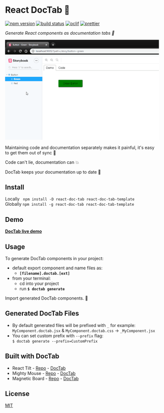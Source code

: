 # React DocTab 📑

[![npm version][npm-badge]][npm-url]
[![build status][build-badge]][build-url]
[![oclif][oclif-badge]][oclif-url]
[![prettier][prettier-badge]][prettier-url]

_Generate React components as documentation tabs 📑_

![](demo.gif)

Maintaining code and documentation separately makes it painful, it's easy to get them out of sync 🙅

Code can't lie, documentation can 💥

DocTab keeps your documentation up to date 💪

## Install

Locally &nbsp;&nbsp;`npm install -D react-doc-tab react-doc-tab-template`  
Globally `npm install -g react-doc-tab react-doc-tab-template`

## Demo

**[DocTab live demo](https://mkosir.github.io/react-doc-tab)**

## Usage

To generate DocTab components in your project:

- default export component and name files as:
  - **`[filename].doctab.[ext]`**
- from your terminal:
  - cd into your project
  - run **`$ doctab generate`**

Import generated DocTab components. 🎉

## Generated DocTab Files

- By default generated files will be prefixed with `_` for example:  
  `MyComponent.doctab.jsx` & `MyComponent.doctab.css` -> `_MyComponent.jsx`
- You can set custom prefix with `--prefix` flag:  
  `$ doctab generate --prefix=CustomPrefix`

## Built with DocTab

- React Tilt - [Repo](https://github.com/mkosir/react-parallax-tilt) - [DocTab](https://mkosir.github.io/react-parallax-tilt)
- Mighty Mouse - [Repo](https://github.com/mkosir/react-hook-mighty-mouse) - [DocTab](https://mkosir.github.io/react-hook-mighty-mouse)
- Magnetic Board - [Repo](https://github.com/mkosir/react-magnetic-board) - [DocTab](https://mkosir.github.io/react-magnetic-board)

## License

[MIT](LICENSE)

[npm-badge]: https://img.shields.io/npm/v/react-doc-tab.svg
[npm-url]: https://www.npmjs.com/package/react-doc-tab
[build-badge]: https://travis-ci.com/mkosir/react-doc-tab.svg
[build-url]: https://travis-ci.com/mkosir/react-doc-tab
[oclif-badge]: https://img.shields.io/badge/cli-oclif-brightgreen.svg
[oclif-url]: https://oclif.io
[prettier-badge]: https://img.shields.io/badge/code_style-prettier-ff69b4.svg
[prettier-url]: https://github.com/prettier/prettier
